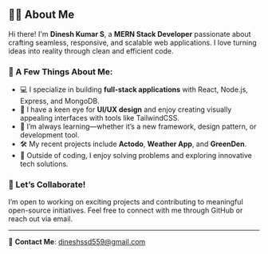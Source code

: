 ## 👨‍💻 About Me  

Hi there! I'm **Dinesh Kumar S**, a **MERN Stack Developer** passionate about crafting seamless, responsive, and scalable web applications. I love turning ideas into reality through clean and efficient code.  

### 🔹 A Few Things About Me:  
- 💻 I specialize in building **full-stack applications** with React, Node.js, Express, and MongoDB.  
- 🎨 I have a keen eye for **UI/UX design** and enjoy creating visually appealing interfaces with tools like TailwindCSS.  
- 🌱 I’m always learning—whether it’s a new framework, design pattern, or development tool.  
- 🛠️ My recent projects include **Actodo**, **Weather App**, and **GreenDen**.  
- 🌟 Outside of coding, I enjoy solving problems and exploring innovative tech solutions.  

### 🤝 Let’s Collaborate!  
I’m open to working on exciting projects and contributing to meaningful open-source initiatives. Feel free to connect with me through GitHub or reach out via email.  

---

📩 **Contact Me**: [dineshssd559@gmail.com](mailto:dineshssd559@gmail.com)  
